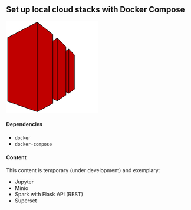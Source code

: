 ## Set up local cloud stacks with Docker Compose
![logo](logo.png)

#### Dependencies
- `docker`
- `docker-compose`

#### Content
This content is temporary (under development) and exemplary:
- Jupyter
- Minio
- Spark with Flask API (REST)
- Superset